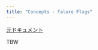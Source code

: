 ```yaml
---
title: "Concepts - Falure Flags"
---
```


[元ドキュメント](https://docs.aws.amazon.com/cdk/v2/guide/featureflags.html)

TBW

